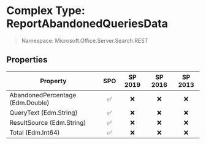 # Complex Type: ReportAbandonedQueriesData

> Namespace: Microsoft.Office.Server.Search.REST

## Properties

Property | SPO | SP 2019 | SP 2016 | SP 2013
----------|:---:|:-------:|:-------:|:-------:
AbandonedPercentage (Edm.Double) | ✅ | ❌ | ❌ | ❌
QueryText (Edm.String) | ✅ | ❌ | ❌ | ❌
ResultSource (Edm.String) | ✅ | ❌ | ❌ | ❌
Total (Edm.Int64) | ✅ | ❌ | ❌ | ❌